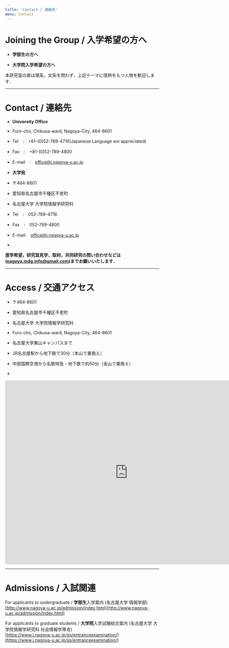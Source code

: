 ```yaml
---
title: 'Contact / 連絡先'
menu: Contact
---
```


# Joining the Group / 入学希望の方へ

* **学部生の方へ**

* **大学院入学希望の方へ**


本研究室の扉は理系，文系を問わず，上記テーマに情熱をもつ人物を歓迎します．

---

# Contact / 連絡先
* **University Office**
* Furo-cho, Chikusa-ward, Nagoya-City, 464-8601
* Tel　:　+81-(0)52-789-4716(Japanese Language are appreciated)
* Fax　:　+81-(0)52-789-4800
* E-mail　:　office@i.nagoya-u.ac.jp

* **大学宛**
* 〒464-8601
* 愛知県名古屋市千種区不老町
* 名古屋大学 大学院情報学研究科
* Tel　:　052-789-4716
* Fax　:　052-789-4800
* E-mail:　office@i.nagoya-u.ac.jp
* 

**進学希望，研究室見学，取材，共同研究の問い合わせなどは(nagoya.mdg.info@gmail.com)までお願いいたします．**

----

# Access / 交通アクセス
* 〒464-8601
* 愛知県名古屋市千種区不老町
* 名古屋大学 大学院情報学研究科
* Furo-cho, Chikusa-ward, Nagoya-City, 464-8601

* 名古屋大学東山キャンパスまで
* JR名古屋駅から地下鉄で30分（本山で乗換え）
* 中部国際空港から名鉄特急・地下鉄で約50分（金山で乗換え）
* 
<div class="google-maps">
<iframe src="https://www.google.com/maps/embed?pb=!1m14!1m8!1m3!1d1631.0632331128847!2d136.96377422460668!3d35.153466623646636!3m2!1i1024!2i768!4f13.1!3m3!1m2!1s0x0%3A0x4df64db8c7f02fea!2z5ZCN5Y-k5bGL5aSn5a2mIOWkp-WtpumZoiDmg4XloLHlrabnoJTnqbbnp5E!5e0!3m2!1sja!2sjp!4v1539156796034" width="800" height="600" frameborder="0" style="border:0" allowfullscreen></iframe>
</div>

----


# Admissions / 入試関連
For applicants to undergraduate / **学部生**入学案内 (名古屋大学 情報学部)  
[http://www.nagoya-u.ac.jp/admission/index.html](http://www.nagoya-u.ac.jp/admission/index.html)

For applicants to graduate students / **大学院**入学試験総合案内 (名古屋大学 大学院情報学研究科 社会情報学専攻)  
[https://www.i.nagoya-u.ac.jp/gs/entranceexamination/](https://www.i.nagoya-u.ac.jp/gs/entranceexamination/)